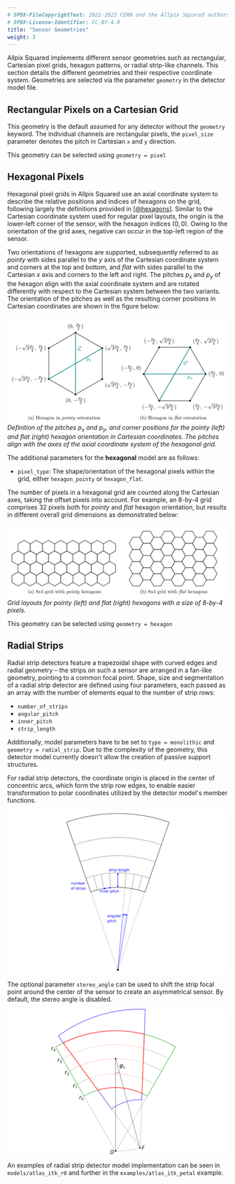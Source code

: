 ```yaml
---
# SPDX-FileCopyrightText: 2022-2023 CERN and the Allpix Squared authors
# SPDX-License-Identifier: CC-BY-4.0
title: "Sensor Geometries"
weight: 3
---
```


Allpix Squared implements different sensor geometries such as rectangular, Cartesian pixel grids, hexagon patterns, or radial
strip-like channels. This section details the different geometries and their respective coordinate system. Geometries are
selected via the parameter `geometry` in the detector model file.

## Rectangular Pixels on a Cartesian Grid

This geometry is the default assumed for any detector without the `geometry` keyword. The individual channels are rectangular
pixels, the `pixel_size` parameter denotes the pitch in Cartesian `x` and `y` direction.

This geometry can be selected using `geometry = pixel`


## Hexagonal Pixels

Hexagonal pixel grids in Allpix Squared use an axial coordinate system to describe the relative positions and indices of
hexagons on the grid, following largely the definitions provided in \[[@hexagons]\]. Similar to the Cartesian coordinate
system used for regular pixel layouts, the origin is the lower-left corner of the sensor, with the hexagon indices $`(0,0)`$.
Owing to the orientation of the grid axes, negative can occur in the top-left region of the sensor.

Two orientations of hexagons are supported, subsequently referred to as *pointy* with sides parallel to the $`y`$ axis of the
Cartesian coordinate system and corners at the top and bottom, and *flat* with sides parallel to the Cartesian $`x`$ axis and
corners to the left and right. The pitches $`p_x`$ and $`p_y`$ of the hexagon align with the axial coordinate system and are
rotated differently with respect to the Cartesian system between the two variants. The orientation of the pitches as well as
the resulting corner positions in Cartesian coordinates are shown in the figure below:

![](./hexagon_orientations.png)\
*Definition of the pitches $`p_x`$ and $`p_y`$, and corner positions for the pointy (left) and flat (right) hexagon
orientation in Cartesian coordinates. The pitches align with the axes of the axial coordinate system of the hexagonal grid.*

The additional parameters for the **hexagonal** model are as follows:

- `pixel_type`:
   The shape/orientation of the hexagonal pixels within the grid, either `hexagon_pointy` or `hexagon_flat`.

The number of pixels in a hexagonal grid are counted along the Cartesian axes, taking the offset pixels into account.
For example, an 8-by-4 grid comprises 32 pixels both for *pointy* and *flat* hexagon orientation, but results in different
overall grid dimensions as demonstrated below:

![](./hexagon_grids.png)\
*Grid layouts for pointy (left) and flat (right) hexagons with a size of 8-by-4 pixels.*

This geometry can be selected using `geometry = hexagon`


## Radial Strips

Radial strip detectors feature a trapezoidal shape with curved edges and radial geometry – the strips on such a sensor are arranged in a fan-like geometry, pointing to a common focal point. Shape, size and segmentation of a radial strip detector are defined using four parameters, each passed as an array with the number of elements equal to the number of strip rows:
- `number_of_strips`
- `angular_pitch`
- `inner_pitch`
- `strip_length`

Additionally, model parameters have to be set to `type = monolithic` and `geometry = radial_strip`. Due to the complexity of the geometry, this detector model currently doesn't allow the creation of passive support structures.

For radial strip detectors, the coordinate origin is placed in the center of concentric arcs, which form the strip row edges, to enable easier transformation to polar coordinates utilized by the detector model's member functions.

![](./radial_params.png)

The optional parameter `stereo_angle` can be used to shift the strip focal point around the center of the sensor to create an asymmetrical sensor. By default, the stereo angle is disabled.

![](./radial_stereo_angle.png)

An examples of radial strip detector model implementation can be seen in `models/atlas_itk_r0` and further in the `examples/atlas_itk_petal` example.


[@hexagons]: https://www.redblobgames.com/grids/hexagons/
